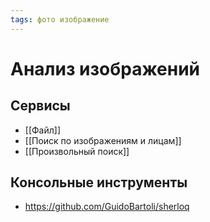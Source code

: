 ```yaml
---
tags: фото изображение
---
```


# Анализ изображений
## Сервисы

- [[Файл]]
- [[Поиск по изображениям и лицам]]
- [[Произвольный поиск]]

## Консольные инструменты
- https://github.com/GuidoBartoli/sherloq